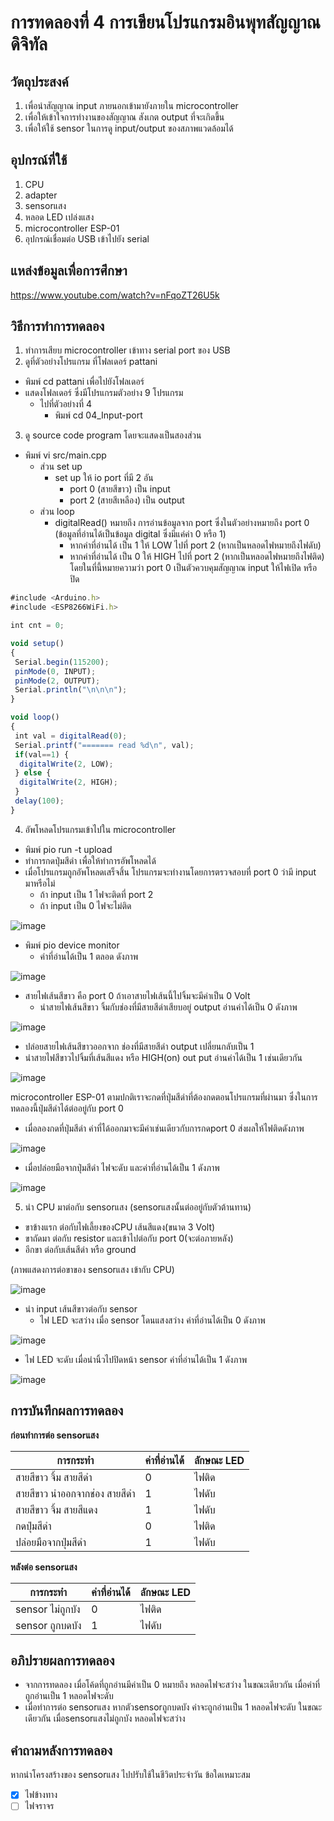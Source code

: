 # การทดลองที่ 4 การเขียนโปรแกรมอินพุทสัญญาณดิจิทัล

## วัตถุประสงค์ 
1. เพื่อนำสัญญาณ input ภายนอกเข้ามายังภายใน microcontroller
2. เพื่อให้เข้าใจการทำงานของสัญญาณ สังเกต output ที่จะเกิดขึ้น 
3. เพื่อให้ใช้ sensor ในการดู input/output ของสภาพแวดล้อมได้

## อุปกรณ์ที่ใช้ 
1. CPU
2. adapter
3. sensorแสง
4. หลอด LED เปล่งแสง
5. microcontroller ESP-01
6. อุปกรณ์เชื่อมต่อ USB เข้าไปยัง serial

## แหล่งข้อมูลเพื่อการศึกษา
https://www.youtube.com/watch?v=nFqoZT26U5k

## วิธีการทำการทดลอง 
1. ทำการเสียบ microcontroller เข้าทาง serial port ของ USB 
2. ดูที่ตัวอย่างโปรแกรม ที่โฟลเดอร์ pattani
- พิมพ์ cd pattani เพื่อไปยังโฟลเดอร์
- แสดงโฟลเดอร์ ซึ่งมีโปรแกรมตัวอย่าง 9 โปรแกรม
  - ไปที่ตัวอย่างที่ 4
    - พิมพ์ cd 04_Input-port
3. ดู source code program โดยจะแสดงเป็นสองส่วน
- พิมพ์ vi src/main.cpp
  - ส่วน set up
    - set up ให้ io port ที่มี 2 อัน
      - port 0 (สายสีขาว) เป็น input
      - port 2 (สายสีเหลือง) เป็น output
  - ส่วน loop
    - digitalRead() หมายถึง การอ่านข้อมูลจาก port ซึ่งในตัวอย่างหมายถึง port 0 (ข้อมูลที่อ่านได้เป็นข้อมูล digital ซึ่งมีแค่ค่า 0 หรือ 1)
      - หากค่าที่อ่านได้ เป็น 1 ให้ LOW ไปที่ port 2 (หากเป็นหลอดไฟหมายถึงไฟดับ)
      - หากค่าที่อ่านได้ เป็น 0 ให้ HIGH ไปที่ port 2 (หากเป็นหลอดไฟหมายถึงไฟติด)
    โดยในที่นี้หมายความว่า port 0 เป็นตัวควบคุมสัญญาณ input ให้ไฟเปิด หรือ ปิด
    
```javascript
#include <Arduino.h>
#include <ESP8266WiFi.h>

int cnt = 0;

void setup()
{
 Serial.begin(115200);
 pinMode(0, INPUT);
 pinMode(2, OUTPUT);
 Serial.println("\n\n\n");
}

void loop()
{
 int val = digitalRead(0);
 Serial.printf("======= read %d\n", val);
 if(val==1) {
  digitalWrite(2, LOW);
 } else {
  digitalWrite(2, HIGH);
 }
 delay(100);
}
```

4. อัพโหลดโปรแกรมเข้าไปใน microcontroller
 - พิมพ์ pio run -t upload
 - ทำการกดปุ่มสีดำ เพื่อให้ทำการอัพโหลดได้
 - เมื่อโปรแกรมถูกอัพโหลดเสร็จสิ้น โปรแกรมจะทำงานโดยการตรวจสอบที่ port 0 ว่ามี input มาหรือไม่
    - ถ้า input เป็น 1 ไฟจะติดที่ port 2
    - ถ้า input เป็น 0 ไฟจะไม่ติด
     
![image](https://user-images.githubusercontent.com/80879966/112139035-d8345c00-8c04-11eb-8b8b-cbdebca7f3c4.jpg)

  - พิมพ์ pio device monitor
    - ค่าที่อ่านได้เป็น 1 ตลอด ดังภาพ

![image](https://user-images.githubusercontent.com/80879966/112141149-86410580-8c07-11eb-8024-c3718b21e5cb.jpg)

- สายไฟเส้นสีขาว คือ port 0 ถ้าเอาสายไฟเส้นนี้ไปจิ้มจะมีค่าเป็น 0 Volt
  - นำสายไฟเส้นสีขาว จิ้มกับช่องที่มีสายสีดำเสียบอยู่ output อ่านค่าได้เป็น 0 ดังภาพ
  
![image](https://user-images.githubusercontent.com/80879966/112145978-9bb92e00-8c0d-11eb-9cfd-d1d932cd2504.jpg)
  
  - ปล่อยสายไฟเส้นสีขาวออกจาก ช่องที่มีสายสีดำ output เปลี่ยนกลับเป็น 1
  - นำสายไฟสีขาวไปจิ้มที่เส้นสีแดง หรือ HIGH(on) out put อ่านค่าได้เป็น 1 เช่นเดียวกัน

![image](https://user-images.githubusercontent.com/80879966/112145984-9d82f180-8c0d-11eb-9977-d7e8e5682249.jpg)
  
  microcontroller ESP-01 ตามปกติเราจะกดที่ปุ่มสีดำที่ต้องกดตอนโปรแกรมที่ผ่านมา ซึ่งในการทดลองนี้ปุ่มสีดำได้ต่ออยู่กับ port 0 
  - เมื่อลองกดที่ปุ่มสีดำ ค่าที่ได้ออกมาจะมีค่าเช่นเดียวกับการกดport 0 ส่งผลให้ไฟติดดังภาพ

![image](https://user-images.githubusercontent.com/80879966/112144832-3add2600-8c0c-11eb-86ea-446ec0fa337f.jpg)

  - เมื่อปล่อยมือจากปุ่มสีดำ ไฟจะดับ และค่าที่อ่านได้เป็น 1 ดังภาพ

![image](https://user-images.githubusercontent.com/80879966/112144869-3dd81680-8c0c-11eb-908e-643573ce9f53.jpg)

5. นำ CPU มาต่อกับ sensorแสง (sensorแสงนั้นต่ออยู่กับตัวต้านทาน)
- ขาข้างแรก ต่อกับไฟเลี้ยงของCPU เส้นสีแดง(ขนาด 3 Volt)
- ขาถัดมา ต่อกับ resistor และเข้าไปต่อกับ port 0(จะต่อภายหลัง)
- อีกขา ต่อกับเส้นสีดำ หรือ ground

(ภาพแสดงการต่อขาของ sensorแสง เข้ากับ CPU)

![image](https://user-images.githubusercontent.com/80879966/112153543-f2c30100-8c15-11eb-815a-4ae3df03f124.jpg)

- นำ input เส้นสีขาวต่อกับ sensor 
  - ไฟ LED จะสว่าง เมื่อ sensor โดนแสงสว่าง ค่าที่อ่านได้เป็น 0 ดังภาพ

![image](https://user-images.githubusercontent.com/80879966/112155932-5f3eff80-8c18-11eb-8005-e237aa2f2665.jpg)

  - ไฟ LED จะดับ เมื่อนำนิ้วไปปิดหน้า sensor ค่าที่อ่านได้เป็น 1 ดังภาพ

![image](https://user-images.githubusercontent.com/80879966/112155944-6108c300-8c18-11eb-81e2-777c84f642a9.jpg)

## การบันทึกผลการทดลอง 

**ก่อนทำการต่อ sensorแสง**

การกระทำ | ค่าที่อ่านได้ | ลักษณะ LED
------------ | ------------- | ------------- 
สายสีขาว จิ้ม สายสีดำ | 0 | ไฟติด
สายสีขาว นำออกจากช่อง สายสีดำ | 1 | ไฟดับ
สายสีขาว จิ้ม สายสีแดง | 1 | ไฟดับ
กดปุ่มสีดำ | 0 | ไฟติด
ปล่อยมือจากปุ่มสีดำ | 1 | ไฟดับ

**หลังต่อ sensorแสง**

การกระทำ | ค่าที่อ่านได้ | ลักษณะ LED
------------ | ------------- | ------------- 
sensor ไม่ถูกบัง | 0 | ไฟติด
sensor ถูกบดบัง | 1 | ไฟดับ

## อภิปรายผลการทดลอง 
- จากการทดลอง เมื่อโค้ดที่ถูกอ่านมีค่าเป็น 0 หมายถึง หลอดไฟจะสว่าง ในขณะเดียวกัน เมื่อค่าที่ถูกอ่านเป็น 1 หลอดไฟจะดับ 
- เมื่อทำการต่อ sensorแสง หากตัวsensorถูกบดบัง ค่าจะถูกอ่านเป็น 1 หลอดไฟจะดับ ในขณะเดียวกัน เมื่อsensorแสงไม่ถูกบัง หลอดไฟจะสว่าง

## คำถามหลังการทดลอง 
หากนำโครงสร้างของ sensorแสง ไปปรับใช้ในชีวิตประจำวัน ข้อใดเหมาะสม
- [x] ไฟข้างทาง
- [ ] ไฟจราจร

